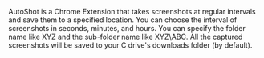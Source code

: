 AutoShot is a Chrome Extension that takes screenshots at regular intervals and save them to a specified location.
You can choose the interval of screenshots in seconds, minutes, and hours.
You can specify the folder name like XYZ and the sub-folder name like XYZ\ABC.
All the captured screenshots will be saved to your C drive's downloads folder (by default).
